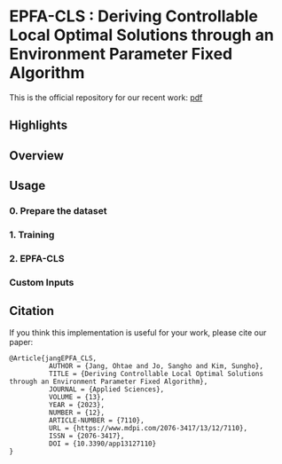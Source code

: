 # EPFA-CLS : Deriving Controllable Local Optimal Solutions through an Environment Parameter Fixed Algorithm
This is the official repository for our recent work: [pdf](https://www.mdpi.com/2076-3417/13/12/7110)
## Highlights
## Overview
## Usage
### 0. Prepare the dataset
### 1. Training
### 2. EPFA-CLS
### Custom Inputs
## Citation
If you think this implementation is useful for your work, please cite our paper:
```
@Article{jangEPFA_CLS,
          AUTHOR = {Jang, Ohtae and Jo, Sangho and Kim, Sungho},
          TITLE = {Deriving Controllable Local Optimal Solutions through an Environment Parameter Fixed Algorithm},
          JOURNAL = {Applied Sciences},
          VOLUME = {13},
          YEAR = {2023},
          NUMBER = {12},
          ARTICLE-NUMBER = {7110},
          URL = {https://www.mdpi.com/2076-3417/13/12/7110},
          ISSN = {2076-3417},
          DOI = {10.3390/app13127110}
}
```

